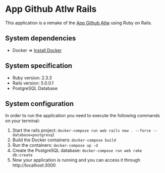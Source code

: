 # App Github Atlw Rails

This application is a remake of the [App Github Atlw](https://github.com/demmet/app_github_atlw) using Ruby on Rails.

## System dependencies

- Docker => [Install Docker](https://docs.docker.com/engine/installation/)

## System specification

- Ruby version: 2.3.3
- Rails version: 5.0.0.1
- PostgreSQL Database

## System configuration

In order to run the application you need to execute the following commands on your terminal:

1. Start the rails project: `docker-compose run web rails new . --force --database=postgresql`
1. Build the Docker containers: `docker-compose build`
1. Run the containers: `docker-compose up -d`
1. Create the PostgreSQL database: `docker-compose run web rake db:create`
1. Now your application is running and you can access it through http://localhost:3000

